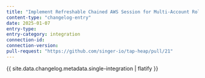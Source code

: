 ```yaml
---
title: "Implement Refreshable Chained AWS Session for Multi-Account Role Assumption"
content-type: "changelog-entry"
date: 2025-01-07
entry-type: 
entry-category: integration
connection-id: 
connection-version: 
pull-request: "https://github.com/singer-io/tap-heap/pull/21"
---
```

{{ site.data.changelog.metadata.single-integration | flatify }}